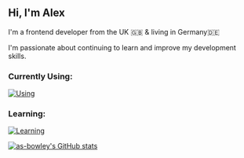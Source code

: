 ## Hi, I'm Alex
I'm a frontend developer from the UK 🇬🇧 & living in Germany🇩🇪

I'm passionate about continuing to learn and improve my development skills.

### Currently Using:
[![Using](https://skillicons.dev/icons?i=ts,js,html,css,react,wordpress,nodejs,jest,sass,git,firebase,mongodb,express,webpack,figma)](https://skillicons.dev)

### Learning:
[![Learning](https://skillicons.dev/icons?i=next,tailwind&theme=light)](https://skillicons.dev)

[![as-bowley's GitHub stats](https://github-readme-stats.vercel.app/api?username=as-bowley)](https://github.com/as-bowley/github-readme-stats)
